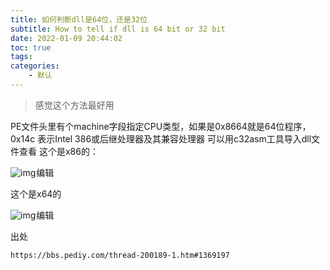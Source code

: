 ```yaml
---
title: 如何判断dll是64位，还是32位
subtitle: How to tell if dll is 64 bit or 32 bit
date: 2022-01-09 20:44:02
toc: true
tags: 
categories: 
    - 默认
---
```


>  感觉这个方法最好用

PE文件头里有个machine字段指定CPU类型，如果是0x8664就是64位程序，0x14c 表示Intel 386或后继处理器及其兼容处理器
 可以用c32asm工具导入dll文件查看
 这个是x86的：

![img](https://raw.githubusercontent.com/james-curtis/james-curtis.github.io/static/images/2d9188566c684db497cb4d7489f047ff.png)![点击并拖拽以移动](data:image/gif;base64,R0lGODlhAQABAPABAP///wAAACH5BAEKAAAALAAAAAABAAEAAAICRAEAOw==)编辑

这个是x64的

![img](https://raw.githubusercontent.com/james-curtis/james-curtis.github.io/static/images/5606fe864e7e4b9aaa26da0faba554fb.png)![点击并拖拽以移动](data:image/gif;base64,R0lGODlhAQABAPABAP///wAAACH5BAEKAAAALAAAAAABAAEAAAICRAEAOw==)编辑

 出处

```
https://bbs.pediy.com/thread-200189-1.htm#1369197
```
